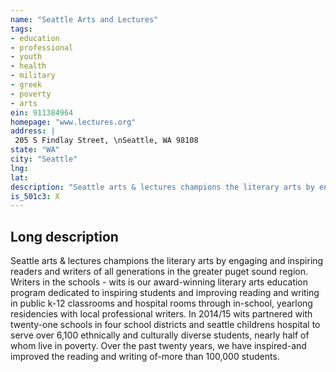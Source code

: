 ```yaml
---
name: "Seattle Arts and Lectures"
tags:
- education
- professional
- youth
- health
- military
- greek
- poverty
- arts
ein: 911384964
homepage: "www.lectures.org"
address: |
 205 S Findlay Street, \nSeattle, WA 98108
state: "WA"
city: "Seattle"
lng: 
lat: 
description: "Seattle arts & lectures champions the literary arts by engaging and inspiring readers and writers of all generations in the greater puget sound region. "
is_501c3: X
---
```


## Long description

Seattle arts & lectures champions the literary arts by engaging and inspiring readers and writers of all generations in the greater puget sound region. Writers in the schools - wits is our award-winning literary arts education program dedicated to inspiring students and improving reading and writing in public k-12 classrooms and hospital rooms through in-school, yearlong residencies with local professional writers. In 2014/15 wits partnered with twenty-one schools in four school districts and seattle childrens hospital to serve over 6,100 ethnically and culturally diverse students, nearly half of whom live in poverty. Over the past twenty years, we have inspired-and improved the reading and writing of-more than 100,000 students. 
